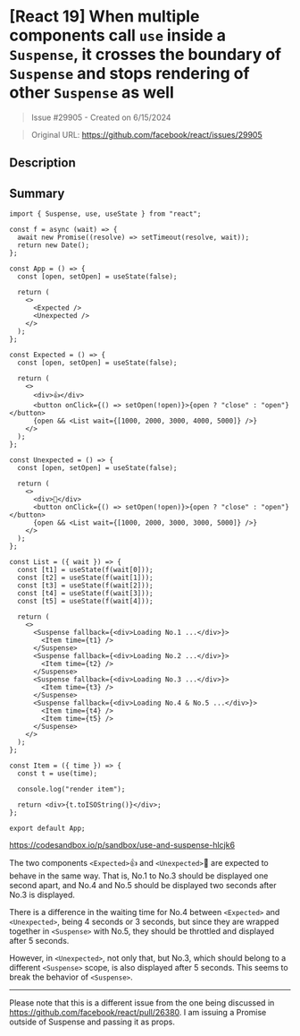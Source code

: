 # [React 19] When multiple components call `use` inside a `Suspense`, it crosses the boundary of `Suspense` and stops rendering of other `Suspense` as well

> Issue #29905 - Created on 6/15/2024

> Original URL: https://github.com/facebook/react/issues/29905

## Description

## Summary

```tsx
import { Suspense, use, useState } from "react";

const f = async (wait) => {
  await new Promise((resolve) => setTimeout(resolve, wait));
  return new Date();
};

const App = () => {
  const [open, setOpen] = useState(false);

  return (
    <>
      <Expected />
      <Unexpected />
    </>
  );
};

const Expected = () => {
  const [open, setOpen] = useState(false);

  return (
    <>
      <div>👍</div>
      <button onClick={() => setOpen(!open)}>{open ? "close" : "open"}</button>
      {open && <List wait={[1000, 2000, 3000, 4000, 5000]} />}
    </>
  );
};

const Unexpected = () => {
  const [open, setOpen] = useState(false);

  return (
    <>
      <div>🤔</div>
      <button onClick={() => setOpen(!open)}>{open ? "close" : "open"}</button>
      {open && <List wait={[1000, 2000, 3000, 3000, 5000]} />}
    </>
  );
};

const List = ({ wait }) => {
  const [t1] = useState(f(wait[0]));
  const [t2] = useState(f(wait[1]));
  const [t3] = useState(f(wait[2]));
  const [t4] = useState(f(wait[3]));
  const [t5] = useState(f(wait[4]));

  return (
    <>
      <Suspense fallback={<div>Loading No.1 ...</div>}>
        <Item time={t1} />
      </Suspense>
      <Suspense fallback={<div>Loading No.2 ...</div>}>
        <Item time={t2} />
      </Suspense>
      <Suspense fallback={<div>Loading No.3 ...</div>}>
        <Item time={t3} />
      </Suspense>
      <Suspense fallback={<div>Loading No.4 & No.5 ...</div>}>
        <Item time={t4} />
        <Item time={t5} />
      </Suspense>
    </>
  );
};

const Item = ({ time }) => {
  const t = use(time);

  console.log("render item");

  return <div>{t.toISOString()}</div>;
};

export default App;

```
https://codesandbox.io/p/sandbox/use-and-suspense-hlcjk6

The two components `<Expected>`👍 and `<Unexpected>`🤔 are expected to behave in the same way. That is, No.1 to No.3 should be displayed one second apart, and No.4 and No.5 should be displayed two seconds after No.3 is displayed.

There is a difference in the waiting time for No.4 between `<Expected>` and `<Unexpected>`, being 4 seconds or 3 seconds, but since they are wrapped together in `<Suspense>` with No.5, they should be throttled and displayed after 5 seconds.

However, in `<Unexpected>`, not only that, but No.3, which should belong to a different `<Suspense>` scope, is also displayed after 5 seconds. This seems to break the behavior of `<Suspense>`.

---

Please note that this is a different issue from the one being discussed in https://github.com/facebook/react/pull/26380. I am issuing a Promise outside of Suspense and passing it as props.

